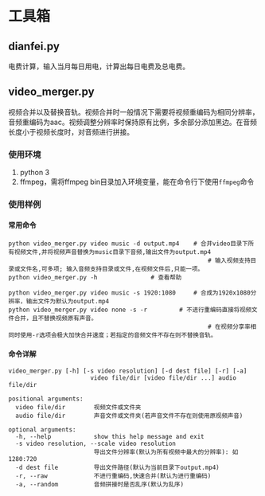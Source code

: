 # 工具箱

## dianfei.py

电费计算，输入当月每日用电，计算出每日电费及总电费。

## video_merger.py

视频合并以及替换音轨。视频合并时一般情况下需要将视频重编码为相同分辨率，音频重编码为aac。视频调整分辨率时保持原有比例，多余部分添加黑边。在音频长度小于视频长度时，对音频进行拼接。

### 使用环境

1. python 3
2. ffmpeg，需将ffmpeg bin目录加入环境变量，能在命令行下使用`ffmpeg`命令

### 使用样例

#### 常用命令

```
python video_merger.py video music -d output.mp4	# 合并video目录下所有视频文件,并将视频声音替换为music目录下音频,输出文件为output.mp4
                                                        # 输入视频支持目录或文件名,可多项; 输入音频支持目录或文件,在视频文件后,只能一项。														
python video_merger.py -h				# 查看帮助

python video_merger.py video music -s 1920:1080		# 合成为1920x1080分辨率，输出文件为默认为output.mp4
python video_merger.py video none -s -r			# 不进行重编码直接将视频文件合并，且不替换视频原有声音。
                                                        # 在视频分享率相同时使用-r选项会极大加快合并速度；若指定的音频文件不存在则不替换音轨。
```

#### 命令详解

```
video_merger.py [-h] [-s video resolution] [-d dest file] [-r] [-a]
                       video file/dir [video file/dir ...] audio file/dir

positional arguments:
  video file/dir        视频文件或文件夹
  audio file/dir        声音文件或文件夹(若声音文件不存在则使用原视频声音)

optional arguments:
  -h, --help            show this help message and exit
  -s video resolution, --scale video resolution
                        导出文件分辨率(默认为所有视频中最大的分辨率): 如1280:720
  -d dest file          导出文件路径(默认为当前目录下output.mp4)
  -r, --raw             不进行重编码,快速合并(默认为进行重编码)
  -a, --random          音频拼接时是否乱序(默认为乱序)
```

